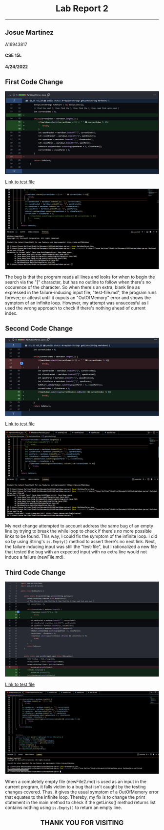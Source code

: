 # <center>__Lab Report 2__</center>
---
## Josue Martinez 

A16943817
#### CSE 15L
####  4/24/2022
## First Code Change
![FirstChange](/R2Images/FirstChange.png)

[Link to test file](https://github.com/josueemartinezz/markdown-parser/blame/main/test-file.md)

![FirstSymptom](/R2Images/FirstSymptom.png)

The bug is that the program reads all lines and looks for when to begin the search via the "[" character, but has no outline to follow when there's no occurence of the character. So when there's an extra, blank line as expressed in the failure-inducing input file, "test-file.md", the program runs forever; or atleast until it ouputs an "OutOfMemory" error and shows the symptom of an infinite loop. However, my attempt was unsuccesful as I used the wrong approach to check if there's nothing ahead of current index.

## Second Code Change
![SecondChange](/R2Images/SecondChange.png)

[Link to test file](https://github.com/josueemartinezz/markdown-parser/blame/main/newFile.md)

![SecondSymptom](/R2Images/SecondSymptom.png)

My next change attempted to account address the same bug of an empty line by trying to break the while loop to check if there's no more possible links to be found. This way, I could fix the symptom of the infinite loop. I did so by using String's `is.Empty()` method to assert there's no next link. Next, the failure inducing input was still the "test-file", but I rationalized a new file that tested the bug with an expected input with no extra line would not induce a failure (newFile.md).

## Third Code Change
![ThirdChange](/R2Images/ThirdChange.png)

[Link to test file](https://github.com/josueemartinezz/markdown-parser/blame/main/newFile2.md)

![ThirdSymptom](/R2Images/ThirdSymptom.png)

When a completely empty file (newFile2.md) is used as an input in the current program, it falls victim to a bug that isn't caught by the testing changes covered. Thus, it gives the usual symptom of a OutOfMemory error that equates to the infinite loop. Thereby, my fix is to change the print statement in the main method to check if the getLinks() method returns list contains nothing using `is.Empty()` to return an empty line.

##  <center>THANK YOU FOR VISITING</center>